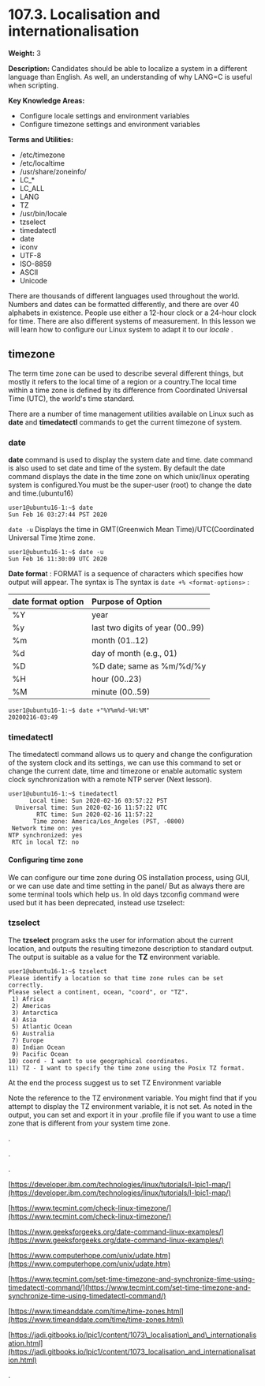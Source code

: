 # 107.3. Localisation and internationalisation

**Weight:** 3

**Description:** Candidates should be able to localize a system in a different language than English. As well, an understanding of why LANG=C is useful when scripting.

**Key Knowledge Areas:**

* Configure locale settings and environment variables
* Configure timezone settings and environment variables

**Terms and Utilities:**

* /etc/timezone
* /etc/localtime
* /usr/share/zoneinfo/
* LC\_\*
* LC\_ALL
* LANG
* TZ
* /usr/bin/locale
* tzselect
* timedatectl
* date
* iconv
* UTF-8
* ISO-8859
* ASCII
* Unicode

There are thousands of different languages used throughout the world. Numbers and dates can be formatted differently, and there are over 40 alphabets in existence. People use either a 12-hour clock or a 24-hour clock for time. There are also different systems of measurement. In this lesson we will learn   how to configure our Linux system to adapt it to our  _locale_ .

## timezone

The term time zone can be used to describe several different things, but mostly it refers to the local time of a region or a country.The local time within a time zone is defined by its difference from Coordinated Universal Time \(UTC\), the world's time standard.

 There are a number of time management utilities available on Linux such as **date** and **timedatectl** commands to get the current timezone of system.

### date

 **date** command is used to display the system date and time. date command is also used to set date and time of the system. By default the date command displays the date in the time zone on which unix/linux operating system is configured.You must be the super-user \(root\) to change the date and time.\(ubuntu16\)

```text
user1@ubuntu16-1:~$ date
Sun Feb 16 03:27:44 PST 2020
```

`date -u` Displays the time in GMT\(Greenwich Mean Time\)/UTC\(Coordinated Universal Time \)time zone.

```text
user1@ubuntu16-1:~$ date -u
Sun Feb 16 11:30:09 UTC 2020
```

**Date forma**t : FORMAT is a sequence of characters which specifies how output will appear. The syntax is   The syntax is `date +% <format-options>` :

| date  format option | Purpose of Option |
| :--- | :--- |
| %Y | year |
| %y | last two digits of year \(00..99\) |
| %m | month \(01..12\) |
| %d | day of month \(e.g., 01\) |
| %D | %D date; same as %m/%d/%y |
| %H | hour \(00..23\) |
| %M | minute \(00..59\) |

```text
user1@ubuntu16-1:~$ date +"%Y%m%d-%H:%M"
20200216-03:49
```

### timedatectl

The timedatectl command allows us to query and change the configuration of the system clock and its settings, we can use this command to set or change the current date, time and timezone or enable automatic system clock synchronization with a remote NTP server \(Next lesson\).

```text
user1@ubuntu16-1:~$ timedatectl
      Local time: Sun 2020-02-16 03:57:22 PST
  Universal time: Sun 2020-02-16 11:57:22 UTC
        RTC time: Sun 2020-02-16 11:57:22
       Time zone: America/Los_Angeles (PST, -0800)
 Network time on: yes
NTP synchronized: yes
 RTC in local TZ: no
```

#### Configuring time zone

We can configure our time zone during OS installation process, using GUI, or we can use date and time setting in the panel/ But as always there are some terminal tools which help us. In old days tzconfig command were used but it has been deprecated, instead use tzselect:

### tzselect 

 The **tzselect** program asks the user for information about the current location, and outputs the resulting timezone description to standard output. The output is suitable as a value for the **TZ** environment variable.

```text
user1@ubuntu16-1:~$ tzselect 
Please identify a location so that time zone rules can be set correctly.
Please select a continent, ocean, "coord", or "TZ".
 1) Africa
 2) Americas
 3) Antarctica
 4) Asia
 5) Atlantic Ocean
 6) Australia
 7) Europe
 8) Indian Ocean
 9) Pacific Ocean
10) coord - I want to use geographical coordinates.
11) TZ - I want to specify the time zone using the Posix TZ format.
```

At the end the process suggest us to set TZ Environment variable



Note the reference to the TZ environment variable. You might find that if you attempt to display the TZ environment variable, it is not set. As noted in the output, you can set and export it in your .profile file if you want to use a time zone that is different from your system time zone.

.

.

.

[https://developer.ibm.com/technologies/linux/tutorials/l-lpic1-map/](https://developer.ibm.com/technologies/linux/tutorials/l-lpic1-map/)

[https://www.tecmint.com/check-linux-timezone/](https://www.tecmint.com/check-linux-timezone/)

[https://www.geeksforgeeks.org/date-command-linux-examples/](https://www.geeksforgeeks.org/date-command-linux-examples/)

[https://www.computerhope.com/unix/udate.htm](https://www.computerhope.com/unix/udate.htm)

[https://www.tecmint.com/set-time-timezone-and-synchronize-time-using-timedatectl-command/](https://www.tecmint.com/set-time-timezone-and-synchronize-time-using-timedatectl-command/)

[https://www.timeanddate.com/time/time-zones.html](https://www.timeanddate.com/time/time-zones.html)

[https://jadi.gitbooks.io/lpic1/content/1073\_localisation\_and\_internationalisation.html](https://jadi.gitbooks.io/lpic1/content/1073_localisation_and_internationalisation.html)

.

